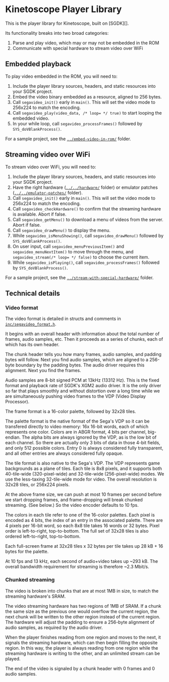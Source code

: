 # Kinetoscope Player Library

This is the player library for Kinetoscope, built on [SGDK][].

Its functionality breaks into two broad categories:

1. Parse and play video, which may or may not be embedded in the ROM
2. Communicate with special hardware to stream video over WiFi


## Embedded playback

To play video embedded in the ROM, you will need to:

1. Include the player library sources, headers, and static resources into your
   SGDK project.
2. Embed the video binary embedded as a resource, aligned to 256 bytes.
3. Call `segavideo_init()` early in `main()`.  This will set the video mode to
   256x224 to match the encoding.
4. Call `segavideo_play(video_data, /* loop= */ true)` to start looping the
   embedded video.
5. In your while loop, call `segavideo_processFrames()` followed by
   `SYS_doVBlankProcess()`.

For a sample project, see the [`../embed-video-in-rom/`](../embed-video-in-rom/) folder.


## Streaming video over WiFi

To stream video over WiFi, you will need to:

1. Include the player library sources, headers, and static resources into your
   SGDK project.
2. Have the right hardware ([`../../hardware/`](../../hardware/) folder) or
   emulator patches ([`../../emulator-patches/`](../../emulator-patches/)
   folder).
3. Call `segavideo_init()` early in `main()`.  This will set the video mode to
   256x224 to match the encoding.
4. Call `segavideo_checkHardware()` to confirm that the streaming hardware is
   available.  Abort if false.
5. Call `segavideo_getMenu()` to download a menu of videos from the server.
   Abort if false.
6. Call `segavideo_drawMenu()` to display the menu.
7. While `segavideo_isMenuShowing()`, call `segavideo_drawMenu()` followed by
   `SYS_doVBlankProcess()`.
8. On user input, call `segavideo_menuPreviousItem()` and
   `segavideo_menuNextItem()` to move through the menu, and
   `segavideo_stream(/* loop= */ false)` to choose the current item.
9. While `segavideo_isPlaying()`, call `segavideo_processFrames()` followed by
   `SYS_doVBlankProcess()`.

For a sample project, see the
[`../stream-with-special-hardware/`](../stream-with-special-hardware/) folder.


## Technical details

### Video format

The video format is detailed in structs and comments in
[`inc/segavideo_format.h`](inc/segavideo_format.h).

It begins with an overall header with information about the total number of
frames, audio samples, etc.  Then it proceeds as a series of chunks, each of
which has its own header.

The chunk header tells you how many frames, audio samples, and padding bytes
will follow.  Next you find audio samples, which are aligned to a 256-byte
boundary by the padding bytes.  The audio driver requires this alignment.  Next
you find the frames.

Audio samples are 8-bit signed PCM at 13kHz (13312 Hz).  This is the fixed
format and playback rate of SGDK's XGM2 audio driver.  It is the only driver so
far that plays smoothly and without distortion over a long time while we are
simultaneously pushing video frames to the VDP (Video Display Processor).

The frame format is a 16-color palette, followed by 32x28 tiles.

The palette format is the native format of the Sega's VDP so it can be
transfered directly to video memory: 16x 16-bit words, each of which represents
one color.  Colors are in ABGR format, 4 bits per channel, big-endian.  The
alpha bits are always ignored by the VDP, as is the low bit of each channel.
So there are actually only 3 bits of data in those 4-bit fields, and only 512
possible colors.  Entry 0 is always considered fully transparent, and all other
entries are always considered fully opaque.

The tile format is also native to the Sega's VDP.  The VDP represents game
backgrounds as a plane of tiles.  Each tile is 8x8 pixels, and it supports both
40-tile-wide (320-pixel-wide) and 32-tile-wide (256-pixel-wide) modes.  We use
the less-taxing 32-tile-wide mode for video.  The overall resolution is 32x28
tiles, or 256x224 pixels.

At the above frame size, we can push at most 10 frames per second before we
start dropping frames, and frame-dropping will break chunked streaming.  (See
below.)  So the video encoder defaults to 10 fps.

The colors in each tile refer to one of the 16-color palettes.  Each pixel is
encoded as 4 bits, the index of an entry in the associated palette.  There are
4 pixels per 16-bit word, so each 8x8 tile takes 16 words or 32 bytes.  Pixel
order is left-to-right, top-to-bottom.  The full set of 32x28 tiles is also
ordered left-to-right, top-to-bottom.

Each full-screen frame at 32x28 tiles x 32 bytes per tile takes up 28 kB + 16
bytes for the palette.

At 10 fps and 13 kHz, each second of audio+video takes up ~293 kB.  The overall
bandwidth requirement for streaming is therefore ~2.3 Mbit/s.

### Chunked streaming

The video is broken into chunks that are at most 1MB in size, to match the
streaming hardware's SRAM.

The video streaming hardware has two regions of 1MB of SRAM.  If a chunk the
same size as the previous one would overflow the current region, the next chunk
will be written to the other region instead of the current region.  The
hardware will adjust the padding to ensure a 256-byte alignment of audio
samples, as required by the audio driver.

When the player finishes reading from one region and moves to the next, it
signals the streaming hardware, which can then begin filling the opposite
region.  In this way, the player is always reading from one region while the
streaming hardware is writing to the other, and an unlimited stream can be
played.

The end of the video is signaled by a chunk header with 0 frames and 0 audio
samples.
